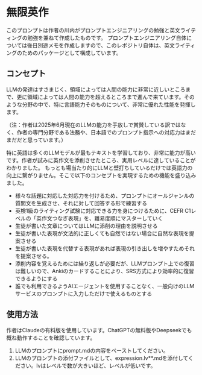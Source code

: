 # 無限英作

このプロンプトは作者の川内がプロンプトエンジニアリングの勉強と英文ライティングの勉強を兼ねて作成したものです。
プロンプトエンジニアリング自体については後日別途メモを作成しますので、このレポジトリ自体は、英文ライティングのためのパッケージとして構成しています。

## コンセプト

LLMの発達はすさまじく、領域によっては人間の能力に非常に近しいところまで、更に領域によっては人間の能力を超えるところまで進んで来ています。そのような分野の中で、特に言語能力そのものについて、非常に優れた性能を発揮します。

（注：作者は2025年6月現在のLLMの能力を手放しで賞賛している訳ではなく、作者の専門分野である法務や、日本語でのプロンプト指示への対応力はまだまだだと思っています。）

特に英語は多くのLLMモデルが最もテキストを学習しており、非常に能力が高いです。作者が試みに英作文を添削させたところ、実用レベルに達していることがわかりました。
もっとも場当たり的にLLMと壁打ちしているだけでは英語力の向上に繋がりません。そこで以下のコンセプトを実現するための機能を盛り込みました。

* 様々な話題に対応した対応力を付けるため、プロンプトにオールジャンルの質問文を生成させ、それに対して回答する形で練習する
* 英検1級のライティング試験に対応できる力を身につけるために、CEFR C1レベルの「英作文つなぎ表現」を、難易度順にマスターしていく
* 生徒が書いた文章についてはLLMに添削の理由を説明させる
* 生徒が書いた表現が文法的に正しくても自然ではない場合に自然な表現を提案させる
* 生徒が書いた表現を代替する表現があれば表現の引き出しを増やすためそれを提案させる。
* 添削内容を覚えるためには繰り返しが必要だが、LLMプロンプト上での復習は難しいので、Ankiのカードすることにより、SRS方式により効率的に復習できるようにする
* 誰でも利用できるようAIエージェントを使用することなく、一般向けのLLMサービスのプロンプトに入力しただけで使えるものとする

## 使用方法
作者はClaudeの有料版を使用しています。ChatGPTの無料版やDeepseekでも概ね動作することを確認しています。
1. LLMのプロンプトにprompt.mdの内容をペーストしてください。
1. LLMのプロンプトの添付ファイルとして、expression.lv**.mdを添付してください。lvはレベルで数が大きいほど、レベルが低いです。
